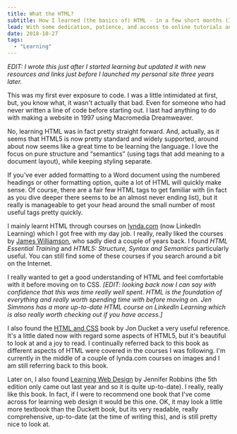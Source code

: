 ```yaml
---
title: What the HTML?
subtitle: How I learned (the basics of) HTML - in a few short months (I'm slow!)
lead: With some dedication, patience, and access to online tutorials and a couple of good reference books, managing, if not mastering, HTML is totally do-able.
date: 2018-10-27
tags:
  - "Learning"
---
```


_EDIT: I wrote this just after I started learning but updated it with new resources and links just before I launched my personal site three years later._

This was my first ever exposure to code. I was a little intimidated at first, but, you know what, it wasn't actually that bad. Even for someone who had never written a line of code before starting out. I last had anything to do with making a website in 1997 using Macromedia Dreamweaver.

No, learning HTML was in fact pretty straight forward. And, actually, as it seems that HTML5 is now pretty standard and widely supported, around about now seems like a great time to be learning the language. I love the focus on pure structure and <q>semantics</q> (using tags that add meaning to a document layout), while keeping styling separate.

If you've ever added formatting to a Word document using the numbered headings or other formatting option, quite a lot of HTML will quickly make sense. Of course, there are a fair few HTML tags to get familiar with (in fact as you dive deeper there seems to be an almost never ending list), but it really is manageable to get your head around the small number of most useful tags pretty quickly.

I mainly learnt HTML through courses on [lynda.com](https://www.linkedin.com/learning/) (now LinkedIn Learning) which I got free with my day job. I really, really liked the courses by [James Williamson](http://simpleprimate.com/), who sadly died a couple of years back. I found <i>HTML Essential Training</i> and <i>HTML5: Structure, Syntax and Semantics</i> particularly useful. You can still find some of these courses if you search around a bit on the Internet.

I really wanted to get a good understanding of HTML and feel comfortable with it before moving on to CSS. _[EDIT: looking back now I can say with confidence that this was time really well spent. HTML is the foundation of everything and really worth spending time with before moving on. Jen Simmons has a more up-to-date HTML course on LinkedIn Learning which is also really worth checking out if you have access.]_

I also found the [HTML and CSS](https://htmlandcssbook.com) book by Jon Ducket a very useful reference. It's a little dated now with regard some aspects of HTML5, but it's beautiful to look at and a joy to read. I continually referred back to this book as different aspects of HTML were covered in the courses I was following. I'm currently in the middle of a couple of lynda.com courses on images and I am still referring back to this book.

Later on, I also found [Learning Web Design](https://learningwebdesign.com) by Jennifer Robbins (the 5th edition only came out last year and so it is quite up-to-date). I really, really like this book. In fact, if I were to recommend one book that I've come across for learning web design it would be this one. OK, it may look a little more textbook than the Duckett book, but its very readable, really comprehensive, up-to-date (at the time of writing this), and is still pretty nice to look at.
